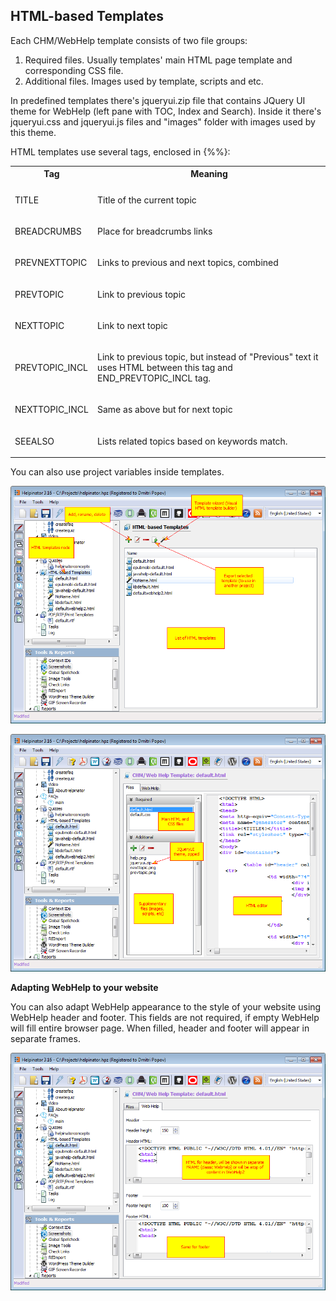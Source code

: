 ## HTML-based Templates

Each CHM/WebHelp template consists of two file groups:


1. Required files. Usually templates' main HTML page template and corresponding CSS file.
2. Additional files. Images used by template, scripts and etc.


In predefined templates there's jqueryui.zip file that contains JQuery UI theme for WebHelp (left pane with TOC, Index and Search). Inside it there's jqueryui.css and jqueryui.js files and "images" folder with images used by this theme.


HTML templates use several tags, enclosed in &#123;&#37;&#37;&#125;:


<table>
<tr><th>Tag</th><th>Meaning</th></tr><tr><td></td><td></td></tr><tr><td><p>
TITLE
</p></td><td><p>
Title of the current topic
</p></td></tr><tr><td><p>
BREADCRUMBS
</p></td><td><p>
Place for breadcrumbs links
</p></td></tr><tr><td><p>
PREVNEXTTOPIC
</p></td><td><p>
Links to previous and next topics, combined
</p></td></tr><tr><td><p>
PREVTOPIC
</p></td><td><p>
Link to previous topic
</p></td></tr><tr><td><p>
NEXTTOPIC
</p></td><td><p>
Link to next topic
</p></td></tr><tr><td><p>
PREVTOPIC_INCL
</p></td><td><p>
Link to previous topic, but instead of "Previous" text it uses HTML between this tag and END_PREVTOPIC_INCL tag.
</p></td></tr><tr><td><p>
NEXTTOPIC_INCL
</p></td><td><p>
Same as above but for next topic
</p></td></tr><tr><td><p>
SEEALSO
</p></td><td><p>
Lists related topics based on keywords match.
</p></td></tr></table>


You can also use project variables inside templates.


![htmltemplates.png](images/htmltemplates.png "htmltemplates.png")


![htmltemplates1.png](images/htmltemplates1.png "htmltemplates1.png")


**Adapting WebHelp to your website**


You can also adapt WebHelp appearance to the style of your website using WebHelp header and footer. This fields are not required, if empty WebHelp will fill entire browser page. When filled, header and footer will appear in separate frames.


![htmltemplates2.png](images/htmltemplates2.png "htmltemplates2.png")
